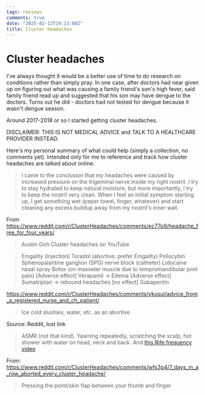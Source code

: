 ```yaml
---
tags: reviews
comments: true
date: "2025-02-13T19:13:00Z"
title: Cluster headaches
---
```


# Cluster headaches

I've always thought it would be a better use of time to do research on conditions rather than simply pray. In one case, after doctors had near given up on figuring out what was causing a family friend's son's high fever, said family friend read up and suggested that his son may have dengue to the doctors. Turns out he did - doctors had not tested for dengue because it wasn't dengue season.

Around 2017-2018 or so I started getting cluster headaches.

DISCLAIMER: THIS IS NOT MEDICAL ADVICE and TALK TO A HEALTHCARE PROVIDER INSTEAD.

Here's my personal summary of what could help (simply a collection, no comments  yet). Intended only for me to reference and track how cluster headaches are talked about online.

> I came to the conclusion that my headaches were caused by increased pressure on the trigeminal nerve inside my right nostril. I try to stay hydrated to keep natural moisture, but more importantly, I try to keep the nostril very clean. When I feel an initial symptom starting up, I get something wet (paper towel, finger, whatever) and start cleaning any excess buildup away from my nostril's inner wall.

From https://www.reddit.com/r/ClusterHeadaches/comments/ec77o9/headache_free_for_four_years/

> Austin Goh Cluster headaches on YouTube


> Emgality (injection)
> Toradol (abortive; prefer Emgality)
> Psilocybin
> Sphenopalantine ganglion (SPG) nerve block (catheter)
> Lidocaine nasal spray
> Botox (on masseter muscle due to tempromandibular joint pain)
> [Adverse effect] Verapamil -> Edema
> [Adverse effect] Sumatriptan -> rebound headaches
> [no effect] Gabapentin

https://www.reddit.com/r/ClusterHeadaches/comments/ykusui/advice_from_a_registered_nurse_and_ch_patient/

> Ice cold slushies, water, etc. as an abortive

Source: Reddit, lost link

> ASMR (not that kind). Yawning repeatedly, scratching the scalp, hot shower with water on head, neck and back. And [this Rife frequency video](https://www.youtube.com/watch?v=KO6535-Qax8)

From: https://www.reddit.com/r/ClusterHeadaches/comments/wfs3p4/7_days_in_a_row_aborted_every_cluster_headache/

> Pressing the point/skin flap between your thumb and finger

